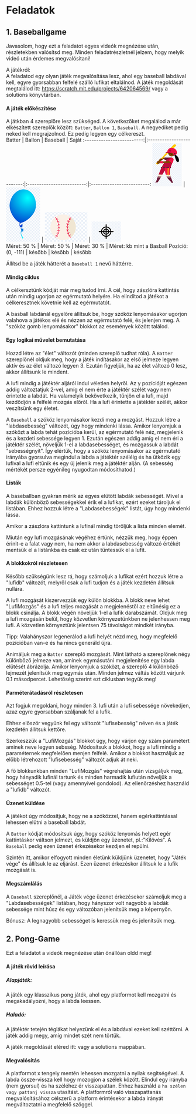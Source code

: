 # Feladatok

## 1. Baseballgame

Javasolom, hogy ezt a feladatot egyes videók megnézése után, részletekben valósítsd meg. Minden feladatrészletnél jelzem, hogy melyik videó után érdemes megvalósítani!

A játékról: <br>
A feladatod egy olyan játék megvalósítása lesz, ahol egy baseball labdával kell, egyre gyorsabban felfelé szálló lufikat eltalálnod. A játék megoldását megtalálod itt: https://scratch.mit.edu/projects/642064569/   vagy a solutions könyvtárban. 


#### A játék előkészítése
A játkban 4 szereplőre lesz szükséged. A következőket megalálod a már elkészített szereplők között: `Batter`, `Ballon 1`, `Baseball`. A negyediket pedig neked kell megrajzolnod. Ez pedig legyen egy célkereszt. <br>
 Batter			|  Ballon 			| Baseball		| Saját
:-------------------------:|:-------------------------:|:-------------------------:|:-------------------------:
![Beállítani](img/batter.png) | ![Beállítani](img/balloon.png) | ![Beállítani](img/baseball.png) | ![Rajzolni](img/celkereszt.png)<br>
Méret: 50 % | Méret: 50 % | Méret: 30 % | Méret: kb mint a Basball
Pozíció: (0, -111) | később | később | később 

Állítsd be a játék hátterét a `Baseball 1` nevű háttérre. 



#### Mindig ciklus
A célkersztünk kódját már meg tudod írni. A cél, hogy zászlóra kattintás után mindig ugorjon az egérmutató helyére. Ha elindítod a játékot a célkeresztnek követnie kell az egérmutatót. <br>

A basball labdánál egyelőre állítsuk be, hogy szóköz lenyomásakor ugorjon valahova a játékos elé és nézzen az egérmutató felé, és jelenjen meg. A "szóköz gomb lenyomásakor" blokkot az események között találod.<br>

#### Egy logikai művelet bemutatása
Hozzd létre az "élet" változót (minden szereplő tudhat róla). A `Batter` szereplőnél oldjuk meg, hogy a játék indításakor az első jelmeze legyen aktív és az élet változó legyen 3. Ezután figyeljük, ha az élet változó 0 lesz, akkor állítsunk le mindent. <br>

A lufi mindig a játéktér aljáról indul véletlen helyről. Az y pozícióját egészen addig változtatjuk 2-vel, amíg el nem érte a játéktér szélét vagy nem érintette a labdát. Ha valamelyik bekövetkezik, tűnjön el a lufi, majd kezdődjön a felfelé mozgás előről. Ha a lufi érintette a játéktér szélét, akkor veszítsünk egy életet. <br>

A `Baseball` a szóköz lenyomásakor kezdi meg a mozgást. Hozzuk létre a "labdasebesség" változót, úgy hogy mindenki lássa. Amikor lenyomjuk a szóközt a labda tehát pozícióba kerül, az egérmutató felé néz, megjelenik és a kezdeti sebessége legyen 1. Ezután egészen addig amíg el nem éri a játéktér szélét, növeljük 1-el a labdasebességet, és mozgassuk a labdát "sebességnyit". Így elértük, hogy a szóköz lenyomásakor az egérmutató irányába gyorsulva megindul a labda a játéktér széléig és ha ütközik egy lufival a lufi eltűnik és egy új jelenik meg a játéktér alján. (A sebesség mértékét persze egyénileg nyugodtan módosíthatod.)

#### Listák
A baseballban gyakran mérik az egyes elütött labdák sebességét. Mivel a labdák különböző sebességekkel érik el a lufikat, ezért ezeket tároljuk el listában. Ehhez hozzuk létre a "Labdasebességek" listát, úgy hogy mindenki lássa. <br>

Amikor a zászlóra kattintunk a lufinál mindig töröljük a lista minden elemét. <br>

Miután egy lufi mozgásának végéhez értünk, nézzük meg, hogy éppen érinit-e a falat vagy nem, ha nem akkor a labdasebesség változó értékét mentsük el a listánkba és csak ez után tüntessük el a lufit. 


#### A blokkokról részletesen
Később szükségünk lesz rá, hogy számoljuk a lufikat ezért hozzuk létre a "lufidb" változót, melyről csak a lufi tudjon és a játék kezdetén állítsuk nullára. <br>

A lufi mozgását kiszervezzük egy külön blokkba. A blokk neve lehet "LufiMozgás" és a lufi teljes mozgását a megjelenéstől az eltűnésig ez a blokk csinálja. A blokk végén növeljük 1-el a lufik darabszámát. Oldjuk meg a lufi mozgásán belül, hogy közvetlen környezetünkben ne jelenhessen meg lufi. A közvetlen környeztünk jelentsen 75 távolságot mindkét irányba.<br>

Tipp: Valahányszor legenerálod a lufi helyét nézd meg, hogy megfelelő pozícióban van-e és ha nincs generáld újra. <br>

Animáljuk meg a `Batter` szereplő mozgását. Mint látható a szereplőnek négy különbőző jelmeze van, aminek egymásutáni megjelenítése egy labda elütését ábrázolja. Amikor lenyomjuk a szóközt, a szereplő 4 különböző lejmezét jelenítsük meg egymás után. Minden jelmez váltás között várjunk 0.1 másodpercet. Lehetőség szerint ezt ciklusban tegyük meg!

#### Parméterátadásról részletesen
Azt fogjuk megoldani, hogy minden 3. lufi után a lufi sebessége növekedjen, azaz egyre gyorsabban száljanak fel a lufik. <br>

Ehhez először vegyünk fel egy változót "lufisebesség" néven és a játék kezdetén állítsuk kettőre.<br>

Szerkeszzük a "LufiMozgás" blokkot úgy, hogy várjon egy szám paramétert aminek neve legyen sebsség. Módosítsuk a blokkot, hogy a lufi mindig a paraméternek megfelelően menjen felfelé. Amikor a blokkot használjuk az előbb létrehozott "lufisebesség" változót adjuk át neki. <br>

A fő blokkunkban minden "LufiMozgás" végrehajtás után vizsgáljuk meg, hogy hányadik lufinál tartunk és minden harmadik lufiután növeljük a sebességet 0.5-tel (vagy amennyivel gondolod). Az ellenőrzéshez használd a "lufidb" változót. 


#### Üzenet küldése
A játékot úgy módosítjuk, hogy ne a szóközzel, hanem egérkattintással lehessen elütni a baseball labdát. <br>

A `Batter` kódját módosítsuk úgy, hogy szóköz lenyomás helyett egér kattintáskor váltson jelmezt, és küldjön egy üzenetet, pl.:"Kilövés". A `Baseball` pedig ezen üzenet érkezésekor kezdjen el repülni.<br>

Szintén itt, amikor elfogyott minden életünk küldjünk üzenetet, hogy "Játék vége" és állítsuk le az eljárást. Ezen üzenet érkezéskor állítsuk le a lufik mozgását is.  

 
#### Megszámlálás

A `Baseball` szereplőnél, a Játék vége üzenet érkezésekor számoljuk meg a "Labdasebességek" listában, hogy hányszor volt nagyobb a labdák sebessége mint húsz és egy változóban jelenítsük meg a képernyőn. <br>

Bónusz: A legnagyobb sebességet is keressük meg és jelenítsük meg.  


 

## 2. Pong-Game
Ezt a feladatot a videók megnézése után önállóan oldd meg!

#### A játék rövid leírása
##### Alapjáték:
A játék egy klasszikus pong játék, ahol egy platformot kell mozgatni és megakadályozni, hogy a labda leessen. 
##### Haladó:
A játéktér tetején téglákat helyezünk el és a labdával ezeket kell széttörni. A játék addig megy, amíg mindet szét nem törtük.<br>

A játék megoldását eléred itt: vagy a solutions mappában. 


#### Megvalósítás
A platformot x tengely mentén lehessen mozgatni a nyilak segítségével. A labda össze-vissza kell hogy mozogjon a szélek között. Elindul egy irányba (nem gyorsul) és ha széléhez ér visszapattan. Ehhez használd a `ha szélen vagy pattanj vissza` utasítást. A platformról való visszapattanás megvalósításához célszerű a platform érintésekor a labda irányát megváltoztatni a megfelelő szöggel.








